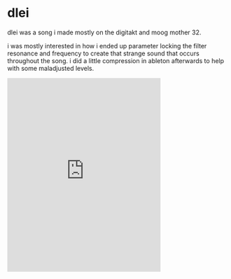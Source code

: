 # dlei

dlei was a song i made mostly on the digitakt and moog mother 32.

i was mostly interested in how i ended up parameter locking the filter
resonance and frequency to create that strange sound that occurs throughout the
song. i did a little compression in ableton afterwards to help with some maladjusted
levels.

<iframe style="border: 0; width: 350px; height: 442px;" src="https://bandcamp.com/EmbeddedPlayer/track=4270259932/size=large/bgcol=ffffff/linkcol=0687f5/tracklist=false/transparent=true/" seamless><a href="https://metasyn.bandcamp.com/track/dlei">dlei by metasyn</a></iframe>
